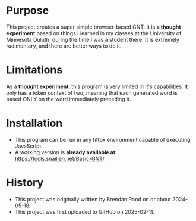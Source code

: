 # Purpose
 This project creates a super simple browser-based GNT. It is **a thought experiment** based on things I learned in my classes at the University of Minnesota Duluth, during the time I was a student there. It is extremely rudimentary, and there are better ways to do it.

# Limitations
 As a **thought experiment**, this program is very limited in it's capabilities. It only has a token context of two; meaning that each generated word is based ONLY on the word immediately preceding it.

# Installation
 - This program can be run in any httpx environment capable of executing JavaScript.
 - A working version is **already available at:** https://tools.snailien.net/Basic-GNT/

# History
 - This project was originally written by Brendan Rood on or about 2024-05-18.
 - This project was first uploaded to GitHub on 2025-02-11.